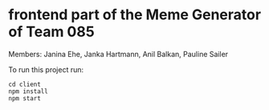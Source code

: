 # frontend part of the Meme Generator of Team 085

Members: Janina Ehe, Janka Hartmann, Anil Balkan, Pauline Sailer

To run this project run:

```
cd client
npm install
npm start
```


